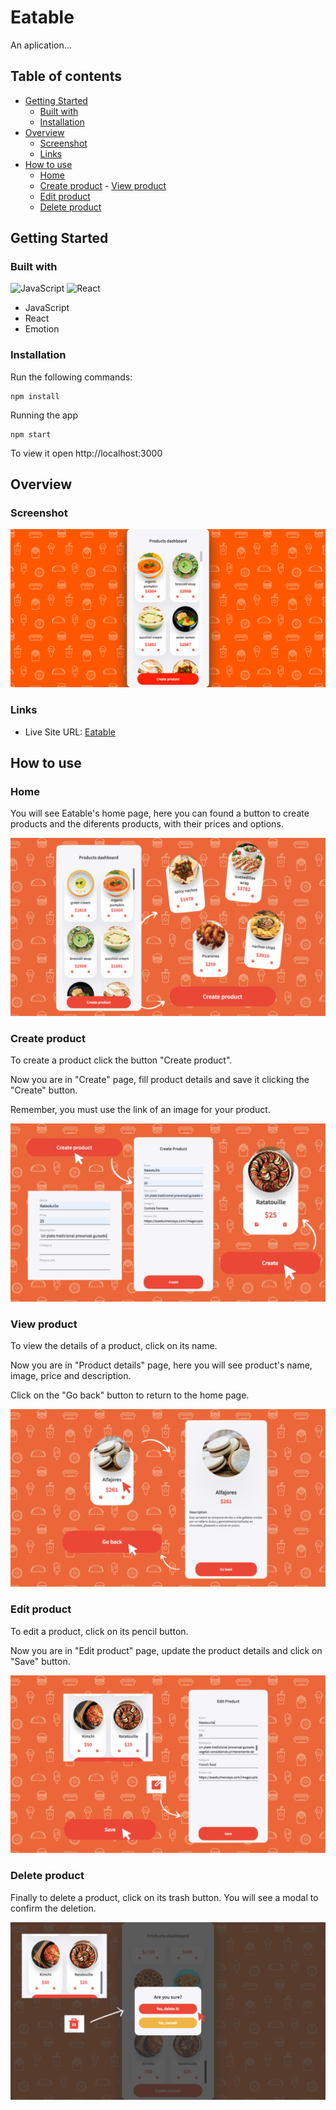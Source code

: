 # Eatable

An aplication...
## Table of contents

- [Getting Started](#getting-started)
  - [Built with](#built-with)
  - [Installation](#installation)
- [Overview](#overview)
  - [Screenshot](#screenshot)
  - [Links](#links)
- [How to use](#how-to-use)
  - [Home](#home)
  - [Create product](#create-product)
  - [View product](#view-product)
  - [Edit product](#edit-product)
  - [Delete product](#delete-product)

## Getting Started
### Built with
![JavaScript](https://img.shields.io/badge/-JavaScript-black?style=flat-square&logo=javascript)
![React](https://img.shields.io/badge/-React-%23282C34?style=flat-square&logo=react)
- JavaScript
- React
- Emotion

### Installation
Run the following commands:
```
npm install
```
Running the app
```
npm start
```
To view it open http://localhost:3000

## Overview
### Screenshot
![](./readme-images/eatable.png)

### Links
- Live Site URL: [Eatable]()

## How to use
### Home
You will see Eatable's home page, here you can found a button to create products and the diferents products, with their prices and options.

![](./readme-images/home.png)
### Create product
To create a product click the button "Create product".

Now you are in "Create" page, fill product details and save it clicking the "Create" button.

Remember, you must use the link of an image for your product.

![](./readme-images/create.png)
### View product
To view the details of a product, click on its name.

Now you are in "Product details" page, here you will see product's name, image, price and description.

Click on the "Go back" button to return to the home page.

![](./readme-images/view.png)
### Edit product
To edit a product, click on its pencil button.

Now you are in "Edit product" page, update the product details and click on "Save" button.

![](./readme-images/edit.png)
### Delete product
Finally to delete a product, click on its trash button. You will see a modal to confirm the deletion.

![](./readme-images/delete.png)